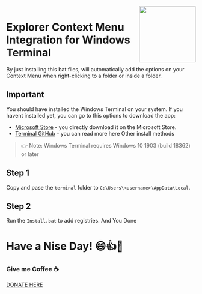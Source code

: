 
<img src="https://github.com/MisterJ936/Explorer-Context-Menu-Integration-for-windows-terminal/blob/master/images/icon.png?raw=true" align="right" width="150" />

# Explorer Context Menu Integration for Windows Terminal
By just installing this bat files, will automatically add the options on your Context Menu when right-clicking to a folder or inside a folder.

## Important
You should have installed the Windows Terminal on your system. If you havent installed yet, you can go to this options to download the app:

- [Microsoft Store](https://aka.ms/terminal) - you directly download it on the Microsoft Store.
- [Terminal GitHub](https://github.com/microsoft/terminal#other-install-methods) - you can read more here Other install methods

> 👉 Note: Windows Terminal requires Windows 10 1903 (build 18362) or later

## Step 1
Copy and pase the `terminal` folder to `C:\Users\<username>\AppData\Local`.

## Step 2
Run the `Install.bat` to add registries. And You Done  


# Have a Nise Day! 😄👍👊

### Give me Coffee ☕
[DONATE HERE](https://paypal.me/mrj936)